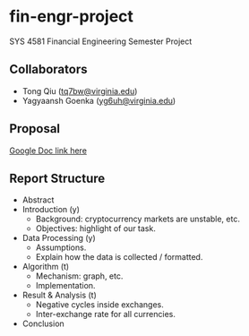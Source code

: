 # fin-engr-project
SYS 4581 Financial Engineering Semester Project

## Collaborators
- Tong Qiu ([tq7bw@virginia.edu](mailto:tq7bw@virginia.edu))
- Yagyaansh Goenka ([yg6uh@virginia.edu](mailto:yg6uk@virginia.edu))

## Proposal
[Google Doc link here](https://docs.google.com/document/d/1bHLNamuTU4cmsvD6F7wCeZl6Mq7IMZ8xF9J-5PE0R68)

## Report Structure

- Abstract
- Introduction (y)
    - Background: cryptocurrency markets are unstable, etc.
    - Objectives: highlight of our task.
- Data Processing (y)
    - Assumptions.
    - Explain how the data is collected / formatted.
- Algorithm (t)
    - Mechanism: graph, etc.
    - Implementation.
- Result & Analysis (t)
    - Negative cycles inside exchanges.
    - Inter-exchange rate for all currencies.
- Conclusion
